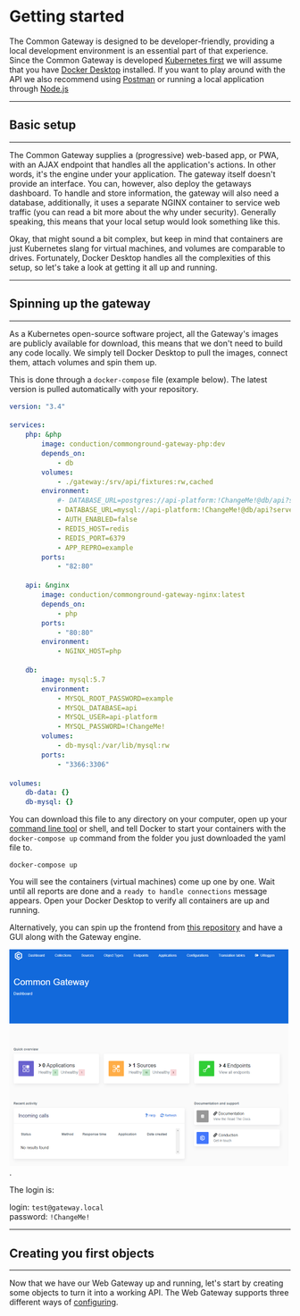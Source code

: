 # Getting started

The Common Gateway is designed to be developer-friendly, providing a local development environment is an essential part of that experience. Since the Common Gateway is developed [Kubernetes first](https://kubernetes.io/docs/tutorials/kubernetes-basics/) we will assume that you have [Docker Desktop](https://docs.docker.com/desktop/) installed. If you want to play around with the API we also recommend using [Postman](https://www.postman.com/downloads/) or running a local application through [Node.js](https://nodejs.org/en/download/)
__________________________________________________________________________________________________________

## Basic setup

_________________________________________________________________________________________________________

The Common Gateway supplies a (progressive) web-based app, or PWA, with an AJAX endpoint that handles all the application's actions. In other words, it's the engine under your application. The gateway itself doesn't provide an interface. You can, however, also deploy the getaways dashboard. To handle and store information, the gateway will also need a database, additionally, it uses a separate NGINX container to service web traffic (you can read a bit more about the why under security). Generally speaking, this means that your local setup would look something like this.

Okay, that might sound a bit complex, but keep in mind that containers are just Kubernetes slang for virtual machines, and volumes are comparable to drives. Fortunately, Docker Desktop handles all the complexities of this setup, so let's take a look at getting it all up and running.
__________________________________________________________________________________________________________

## Spinning up the gateway

__________________________________________________________________________________________________________
As a Kubernetes open-source software project, all the Gateway's images are publicly available for download, this means that we don't need to build any code locally. We simply tell Docker Desktop to pull the images, connect them, attach volumes and spin them up.

This is done through a `docker-compose` file (example below). The latest version is pulled automatically with your repository.

```yaml
version: "3.4"

services:
    php: &php
        image: conduction/commonground-gateway-php:dev
        depends_on:
            - db
        volumes:
            - ./gateway:/srv/api/fixtures:rw,cached
        environment:
            #- DATABASE_URL=postgres://api-platform:!ChangeMe!@db/api?serverVersion=10.1
            - DATABASE_URL=mysql://api-platform:!ChangeMe!@db/api?serverVersion=10.1
            - AUTH_ENABLED=false
            - REDIS_HOST=redis
            - REDIS_PORT=6379
            - APP_REPRO=example
        ports:
            - "82:80"

    api: &nginx
        image: conduction/commonground-gateway-nginx:latest
        depends_on:
            - php
        ports:
            - "80:80"
        environment:
            - NGINX_HOST=php

    db:
        image: mysql:5.7
        environment:
            - MYSQL_ROOT_PASSWORD=example
            - MYSQL_DATABASE=api
            - MYSQL_USER=api-platform
            - MYSQL_PASSWORD=!ChangeMe!
        volumes:
            - db-mysql:/var/lib/mysql:rw
        ports:
            - "3366:3306"

volumes:
    db-data: {}
    db-mysql: {}
```

You can download this file to any directory on your computer, open up your [command line tool](https://www.google.com/search?q=command+line+tool) or shell, and tell Docker to start your containers with the `docker-compose up` command from the folder you just downloaded the yaml file to.

```cli
docker-compose up
```

You will see the containers (virtual machines) come up one by one. Wait until all reports are done and a `ready to handle connections` message appears. Open your Docker Desktop to verify all containers are up and running.

Alternatively, you can spin up the frontend from [this repository](https://github.com/ConductionNL/commonground-gateway-frontend) and have a GUI along with the Gateway engine.  
  
![Gateway interface](../assets/dashboard.png).

The login is:

login: `test@gateway.local`  
password: `!ChangeMe!`  

__________________________________________________________________________________________________________

## Creating you first objects

__________________________________________________________________________________________________________

Now that we have our Web Gateway up and running, let's start by creating some objects to turn it into a working API. The Web Gateway supports three different ways of [configuring]().
